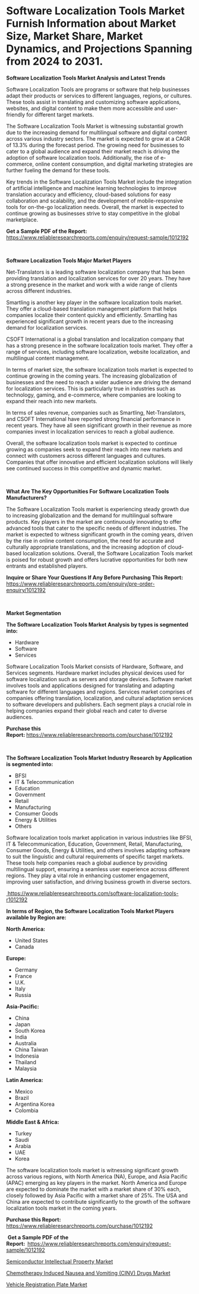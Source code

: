 <p><h1>Software Localization Tools Market Furnish Information about Market Size, Market Share, Market Dynamics, and Projections Spanning from 2024 to 2031.</h1></p><p><strong>Software Localization Tools Market Analysis and Latest Trends</strong></p>
<p><p>Software Localization Tools are programs or software that help businesses adapt their products or services to different languages, regions, or cultures. These tools assist in translating and customizing software applications, websites, and digital content to make them more accessible and user-friendly for different target markets.</p><p>The Software Localization Tools Market is witnessing substantial growth due to the increasing demand for multilingual software and digital content across various industry sectors. The market is expected to grow at a CAGR of 13.3% during the forecast period. The growing need for businesses to cater to a global audience and expand their market reach is driving the adoption of software localization tools. Additionally, the rise of e-commerce, online content consumption, and digital marketing strategies are further fueling the demand for these tools.</p><p>Key trends in the Software Localization Tools Market include the integration of artificial intelligence and machine learning technologies to improve translation accuracy and efficiency, cloud-based solutions for easy collaboration and scalability, and the development of mobile-responsive tools for on-the-go localization needs. Overall, the market is expected to continue growing as businesses strive to stay competitive in the global marketplace.</p></p>
<p><strong>Get a Sample PDF of the Report:&nbsp;</strong> <a href="https://www.reliableresearchreports.com/enquiry/request-sample/1012192">https://www.reliableresearchreports.com/enquiry/request-sample/1012192</a></p>
<p>&nbsp;</p>
<p><strong>Software Localization Tools Major Market Players</strong></p>
<p><p>Net-Translators is a leading software localization company that has been providing translation and localization services for over 20 years. They have a strong presence in the market and work with a wide range of clients across different industries.</p><p>Smartling is another key player in the software localization tools market. They offer a cloud-based translation management platform that helps companies localize their content quickly and efficiently. Smartling has experienced significant growth in recent years due to the increasing demand for localization services.</p><p>CSOFT International is a global translation and localization company that has a strong presence in the software localization tools market. They offer a range of services, including software localization, website localization, and multilingual content management.</p><p>In terms of market size, the software localization tools market is expected to continue growing in the coming years. The increasing globalization of businesses and the need to reach a wider audience are driving the demand for localization services. This is particularly true in industries such as technology, gaming, and e-commerce, where companies are looking to expand their reach into new markets.</p><p>In terms of sales revenue, companies such as Smartling, Net-Translators, and CSOFT International have reported strong financial performance in recent years. They have all seen significant growth in their revenue as more companies invest in localization services to reach a global audience.</p><p>Overall, the software localization tools market is expected to continue growing as companies seek to expand their reach into new markets and connect with customers across different languages and cultures. Companies that offer innovative and efficient localization solutions will likely see continued success in this competitive and dynamic market.</p></p>
<p>&nbsp;</p>
<p><strong>What Are The Key Opportunities For Software Localization Tools Manufacturers?</strong></p>
<p><p>The Software Localization Tools market is experiencing steady growth due to increasing globalization and the demand for multilingual software products. Key players in the market are continuously innovating to offer advanced tools that cater to the specific needs of different industries. The market is expected to witness significant growth in the coming years, driven by the rise in online content consumption, the need for accurate and culturally appropriate translations, and the increasing adoption of cloud-based localization solutions. Overall, the Software Localization Tools market is poised for robust growth and offers lucrative opportunities for both new entrants and established players.</p></p>
<p><strong>Inquire or Share Your Questions If Any Before Purchasing This Report:</strong> <a href="https://www.reliableresearchreports.com/enquiry/pre-order-enquiry/1012192">https://www.reliableresearchreports.com/enquiry/pre-order-enquiry/1012192</a></p>
<p>&nbsp;</p>
<p><strong>Market Segmentation</strong></p>
<p><strong>The Software Localization Tools Market Analysis by types is segmented into:</strong></p>
<p><ul><li>Hardware</li><li>Software</li><li>Services</li></ul></p>
<p><p>Software Localization Tools Market consists of Hardware, Software, and Services segments. Hardware market includes physical devices used for software localization such as servers and storage devices. Software market involves tools and applications designed for translating and adapting software for different languages and regions. Services market comprises of companies offering translation, localization, and cultural adaptation services to software developers and publishers. Each segment plays a crucial role in helping companies expand their global reach and cater to diverse audiences.</p></p>
<p><strong>Purchase this Report:&nbsp;</strong><a href="https://www.reliableresearchreports.com/purchase/1012192">https://www.reliableresearchreports.com/purchase/1012192</a></p>
<p>&nbsp;</p>
<p><strong>The Software Localization Tools Market Industry Research by Application is segmented into:</strong></p>
<p><ul><li>BFSI</li><li>IT & Telecommunication</li><li>Education</li><li>Government</li><li>Retail</li><li>Manufacturing</li><li>Consumer Goods</li><li>Energy & Utilities</li><li>Others</li></ul></p>
<p><p>Software localization tools market application in various industries like BFSI, IT & Telecommunication, Education, Government, Retail, Manufacturing, Consumer Goods, Energy & Utilities, and others involves adapting software to suit the linguistic and cultural requirements of specific target markets. These tools help companies reach a global audience by providing multilingual support, ensuring a seamless user experience across different regions. They play a vital role in enhancing customer engagement, improving user satisfaction, and driving business growth in diverse sectors.</p></p>
<p><a href="https://www.reliableresearchreports.com/software-localization-tools-r1012192">&nbsp;https://www.reliableresearchreports.com/software-localization-tools-r1012192</a></p>
<p><strong>In terms of Region, the Software Localization Tools Market Players available by Region are:</strong></p>
<p>
    <p> <strong> North America: </strong>
        <ul>
            <li>United States</li>
            <li>Canada</li>
        </ul>
        </p> 
    <p> <strong> Europe: </strong>
        <ul>
            <li>Germany</li>
            <li>France</li>
            <li>U.K.</li>
            <li>Italy</li>
            <li>Russia</li>
        </ul>
        </p> 
    <p> <strong> Asia-Pacific: </strong>
        <ul>
            <li>China</li>
            <li>Japan</li>
            <li>South Korea</li>
            <li>India</li>
            <li>Australia</li>
            <li>China Taiwan</li>
            <li>Indonesia</li>
            <li>Thailand</li>
            <li>Malaysia</li>
        </ul>
        </p> 
    <p> <strong> Latin America: </strong>
        <ul>
            <li>Mexico</li>
            <li>Brazil</li>
            <li>Argentina Korea</li>
            <li>Colombia</li>
        </ul>
        </p> 
    <p> <strong> Middle East & Africa: </strong>
        <ul>
            <li>Turkey</li>
            <li>Saudi</li>
            <li>Arabia</li>
            <li>UAE</li>
            <li>Korea</li>
        </ul>
    </p>
    </p>
<p><p>The software localization tools market is witnessing significant growth across various regions, with North America (NA), Europe, and Asia Pacific (APAC) emerging as key players in the market. North America and Europe are expected to dominate the market with a market share of 30% each, closely followed by Asia Pacific with a market share of 25%. The USA and China are expected to contribute significantly to the growth of the software localization tools market in the coming years.</p></p>
<p><strong>Purchase this Report: </strong><a href="https://www.reliableresearchreports.com/purchase/1012192">https://www.reliableresearchreports.com/purchase/1012192</a></p>
<p>&nbsp;<strong>Get a Sample PDF of the Report:&nbsp;&nbsp;</strong><a href="https://www.reliableresearchreports.com/enquiry/request-sample/1012192">https://www.reliableresearchreports.com/enquiry/request-sample/1012192</a></p>
<p><strong></strong></p>
<p><p><a href="https://github.com/JameTravis/Market-Research-Report-List-5/blob/main/semiconductor-intellectual-property-market.md">Semiconductor Intellectual Property Market</a></p><p><a href="https://www.linkedin.com/pulse/chemotherapy-induced-nausea-vomiting-cinv-drugs-market-furnish-2ib3f?trackingId=OWDLGy2TRgVJxccvV%2Bdkfg%3D%3D">Chemotherapy Induced Nausea and Vomiting (CINV) Drugs Market</a></p><p><a href="https://www.linkedin.com/pulse/vehicle-registration-plate-market-size-global-industry-overview-xtcjf?trackingId=V%2BajFjvE%2FlA1l8lVpWV4Ig%3D%3D">Vehicle Registration Plate Market</a></p></p>